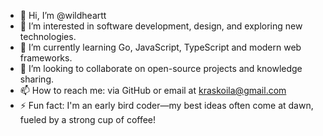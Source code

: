 - 👋 Hi, I’m @wildheartt  
- 👀 I’m interested in software development, design, and exploring new technologies.  
- 🌱 I’m currently learning Go, JavaScript, TypeScript and modern web frameworks.  
- 💞️ I’m looking to collaborate on open-source projects and knowledge sharing.  
- 📫 How to reach me: via GitHub or email at kraskoila@gmail.com
- ⚡ Fun fact: I'm an early bird coder—my best ideas often come at dawn, fueled by a strong cup of coffee!
